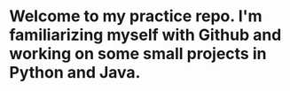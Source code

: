 # Welcome to my practice repo. I'm familiarizing myself with Github and working on some small projects in Python and Java. 
